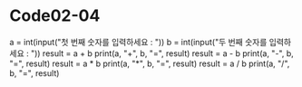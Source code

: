 # Code02-04

a = int(input("첫 번째 숫자를 입력하세요 : "))
b = int(input("두 번째 숫자를 입력하세요 : "))
result = a + b
print(a, "+", b, "=", result)
result = a - b
print(a, "-", b, "=", result)
result = a * b
print(a, "*", b, "=", result)
result = a / b
print(a, "/", b, "=", result)
